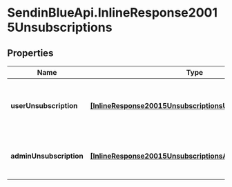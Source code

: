 # SendinBlueApi.InlineResponse20015Unsubscriptions

## Properties
Name | Type | Description | Notes
------------ | ------------- | ------------- | -------------
**userUnsubscription** | [**[InlineResponse20015UnsubscriptionsUserUnsubscription]**](InlineResponse20015UnsubscriptionsUserUnsubscription.md) | Contact has unsubscribed via the unsubscription link in the email | 
**adminUnsubscription** | [**[InlineResponse20015UnsubscriptionsAdminUnsubscription]**](InlineResponse20015UnsubscriptionsAdminUnsubscription.md) | Contact has been unsubscribed from the administrator | 


